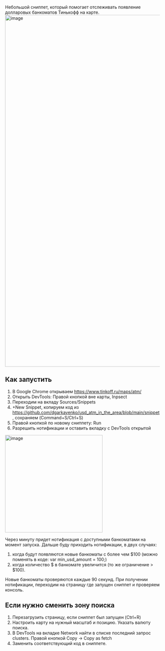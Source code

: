 Небольшой сниппет, который помогает отслеживать появление долларовых банкоматов Тинькофф на карте.
<img width="1144" alt="image" src="https://user-images.githubusercontent.com/3784583/158056797-b74b08ca-0788-4194-8d0b-6d8686c0c645.png">

## Как запустить
1. В Google Chrome открываем https://www.tinkoff.ru/maps/atm/
2. Открыть DevTools: Правой кнопкой вне карты, Inpsect
3. Переходим на вкладу Sources/Snippets
4. +New Snippet, копируем код из https://github.com/dgarkavenko/usd_atm_in_the_area/blob/main/snippet, сохраняем (Command+S/Ctrl+S) 
5. Правой кнопкой по новому сниппету: Run
6. Разрешить нотификации и оставить вкладку с DevTools открытой
<img width="317" alt="image" src="https://user-images.githubusercontent.com/3784583/158057204-1807af93-9cc5-4d51-bb7c-0523e549c244.png">

Через минуту придет нотификация с доступными банкоматами на момент запуска.
Дальше буду приходить нотификации, в двух случаях:
  1. когда будут появляются новые банкоматы c более чем $100 (можно поменять в коде: var min_usd_amount = 100;)
  2. когда количество $ в банкомате увеличится (то же ограничение > $100).

Новые банкоматы проверяются каждые 90 секунд.
При получении нотификации, переходим на страницу где запущен сниппет и проверяем консоль.

## Если нужно сменить зону поиска
1. Перезагрузить страницу, если сниппет был запущен (Ctrl+R)
2. Настроить карту на нужный масштаб и позицию. Указать валюту поиска.
3. В DevTools на вкладке Network найти в списке последний запрос clusters. Правой кнопкой Copy -> Copy as fetch
4. Заменить соответствующий код в сниппете.
